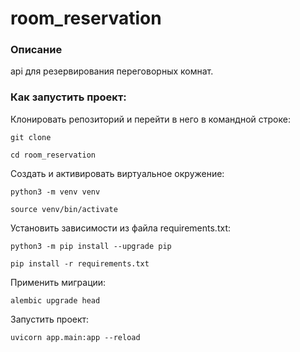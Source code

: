 # room_reservation

### Описание
api для резервирования переговорных комнат.

### Как запустить проект:

Клонировать репозиторий и перейти в него в командной строке:

```
git clone 
```

```
cd room_reservation
```

Cоздать и активировать виртуальное окружение:

```
python3 -m venv venv
```

```
source venv/bin/activate
```

Установить зависимости из файла requirements.txt:

```
python3 -m pip install --upgrade pip
```

```
pip install -r requirements.txt
```

Применить миграции:

```
alembic upgrade head
```

Запустить проект:

```
uvicorn app.main:app --reload
```
